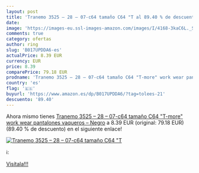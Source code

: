 ```yaml
---
layout: post
title: 'Tranemo 3525 – 28 – 07-c64 tamaño C64 "T al 89.40 % de descuento'
date: 
image: 'https://images-eu.ssl-images-amazon.com/images/I/4168-3kaC6L._SL200_.jpg'
comments: true
category: ofertas
author: ring
slug: 'B017UPDDA6-es'
actualPrice: 8.39 EUR
currency: EUR
price: 8.39
comparePrice: 79.18 EUR
prodname: 'Tranemo 3525 – 28 – 07-c64 tamaño C64 "T-more" work wear pantalones vaqueros – Negro'
country: 'es'
flag: '🇪🇸'
buyurl: 'https://www.amazon.es/dp/B017UPDDA6/?tag=tolees-21'
descuento: '89.40'
---
```


Ahora mismo tienes [Tranemo 3525 – 28 – 07-c64 tamaño C64 "T-more" work wear pantalones vaqueros – Negro](https://www.amazon.es/dp/B017UPDDA6/?tag=tolees-21) a 8.39 EUR (original: 79.18 EUR) (89.40 %  de descuento) en el siguiente enlace!

[![Tranemo 3525 – 28 – 07-c64 tamaño C64 "T](https://images-eu.ssl-images-amazon.com/images/I/4168-3kaC6L._SL200_.jpg)](https://www.amazon.es/dp/B017UPDDA6/?tag=tolees-21)

ℹ️:


[Visítala!!!](https://www.amazon.es/dp/B017UPDDA6/?tag=tolees-21)
